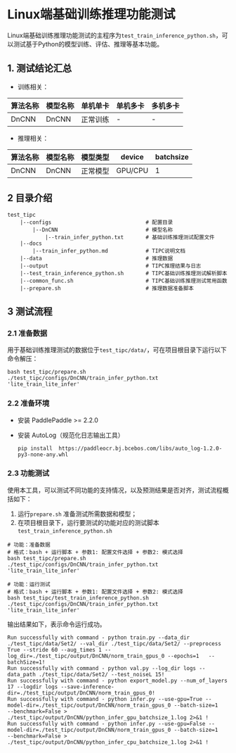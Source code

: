 # Linux端基础训练推理功能测试

Linux端基础训练推理功能测试的主程序为`test_train_inference_python.sh`，可以测试基于Python的模型训练、评估、推理等基本功能。

## 1. 测试结论汇总

- 训练相关：

| 算法名称 | 模型名称 | 单机单卡 | 单机多卡 | 多机多卡 |
| -------- | -------- | -------- | -------- | -------- |
| DnCNN    | DnCNN    | 正常训练 | -        | -        |

- 推理相关：

| 算法名称 | 模型名称 | 模型类型 | device  | batchsize |
| -------- | -------- | -------- | ------- | --------- |
| DnCNN    | DnCNN    | 正常模型 | GPU/CPU | 1         |

## 2 目录介绍

```
test_tipc
    |--configs                              # 配置目录
        |--DnCNN                            # 模型名称
            |--train_infer_python.txt       # 基础训练推理测试配置文件
    |--docs
        |--train_infer_python.md            # TIPC说明文档
    |--data                                 # 推理数据
    |--output                               # TIPC推理结果与日志
    |--test_train_inference_python.sh       # TIPC基础训练推理测试解析脚本
    |--common_func.sh                       # TIPC基础训练推理测试常用函数
    |--prepare.sh                           # 推理数据准备脚本
```

## 3 测试流程

### 2.1 准备数据

用于基础训练推理测试的数据位于`test_tipc/data/`，可在项目根目录下运行以下命令解压：

```shell
bash test_tipc/prepare.sh ./test_tipc/configs/DnCNN/train_infer_python.txt 'lite_train_lite_infer'
```

### 2.2 准备环境

- 安装 PaddlePaddle >= 2.2.0

- 安装 AutoLog（规范化日志输出工具）

  ```
  pip install  https://paddleocr.bj.bcebos.com/libs/auto_log-1.2.0-py3-none-any.whl
  ```

### 2.3 功能测试

使用本工具，可以测试不同功能的支持情况，以及预测结果是否对齐，测试流程概括如下：

1. 运行`prepare.sh` 准备测试所需数据和模型；
2. 在项目根目录下，运行要测试的功能对应的测试脚本 `test_train_inference_python.sh`

```shell
# 功能：准备数据
# 格式：bash + 运行脚本 + 参数1: 配置文件选择 + 参数2: 模式选择
bash test_tipc/prepare.sh ./test_tipc/configs/DnCNN/train_infer_python.txt 'lite_train_lite_infer'

# 功能：运行测试
# 格式：bash + 运行脚本 + 参数1: 配置文件选择 + 参数2: 模式选择
bash test_tipc/test_train_inference_python.sh ./test_tipc/configs/DnCNN/train_infer_python.txt 'lite_train_lite_infer'
```

输出结果如下，表示命令运行成功。

```
Run successfully with command - python train.py --data_dir ./test_tipc/data/Set2/ --val_dir ./test_tipc/data/Set2/ --preprocess True --stride 60 --aug_times 1 --log_dir=./test_tipc/output/DnCNN/norm_train_gpus_0 --epochs=1   --batchSize=1!
Run successfully with command - python val.py --log_dir logs --data_path ./test_tipc/data/Set2/ --test_noiseL 15!
Run successfully with command - python export_model.py --num_of_layers 17 --logdir logs --save-inference-dir=./test_tipc/output/DnCNN/norm_train_gpus_0!
Run successfully with command - python infer.py --use-gpu=True --model-dir=./test_tipc/output/DnCNN/norm_train_gpus_0 --batch-size=1   --benchmark=False > ./test_tipc/output/DnCNN/python_infer_gpu_batchsize_1.log 2>&1 !
Run successfully with command - python infer.py --use-gpu=False --model-dir=./test_tipc/output/DnCNN/norm_train_gpus_0 --batch-size=1   --benchmark=False > ./test_tipc/output/DnCNN/python_infer_cpu_batchsize_1.log 2>&1 !
```